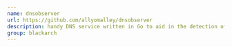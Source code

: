 ```yaml
---
name: dnsobserver
url: https://github.com/allyomalley/dnsobserver
description: handy DNS service written in Go to aid in the detection of several types of blind vulnerabilities. URL : https://github.com/allyomalley/dnsobserver Groups : blackarch blackarch-networking
group: blackarch
---
```

